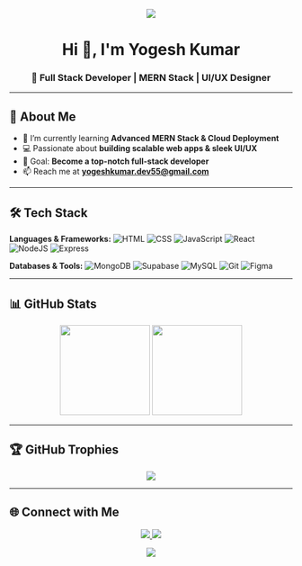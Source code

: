 <!-- Banner -->
<p align="center">
  <img src="https://capsule-render.vercel.app/api?type=waving&color=0:ff6600,100:ffcc00&height=200&section=header&text=Yogesh%20Kumar&fontSize=50&fontColor=ffffff&animation=fadeIn" />
</p>

<!-- Introduction -->
<h1 align="center">Hi 👋, I'm Yogesh Kumar</h1>
<h3 align="center">🚀 Full Stack Developer | MERN Stack | UI/UX Designer</h3>

---

## 💫 About Me
- 🌱 I’m currently learning **Advanced MERN Stack & Cloud Deployment**
- 💻 Passionate about **building scalable web apps & sleek UI/UX**
- 🎯 Goal: **Become a top-notch full-stack developer**
- 📫 Reach me at **yogeshkumar.dev55@gmail.com**

---

## 🛠 Tech Stack
**Languages & Frameworks:**
![HTML](https://img.shields.io/badge/HTML5-E34F26?style=for-the-badge&logo=html5&logoColor=white)
![CSS](https://img.shields.io/badge/CSS3-1572B6?style=for-the-badge&logo=css3&logoColor=white)
![JavaScript](https://img.shields.io/badge/JavaScript-323330?style=for-the-badge&logo=javascript&logoColor=F7DF1E)
![React](https://img.shields.io/badge/React-20232A?style=for-the-badge&logo=react&logoColor=61DAFB)
![NodeJS](https://img.shields.io/badge/Node.js-339933?style=for-the-badge&logo=nodedotjs&logoColor=white)
![Express](https://img.shields.io/badge/Express.js-404D59?style=for-the-badge)

**Databases & Tools:**
![MongoDB](https://img.shields.io/badge/MongoDB-4EA94B?style=for-the-badge&logo=mongodb&logoColor=white)
![Supabase](https://img.shields.io/badge/Supabase-3FCF8E?style=for-the-badge&logo=supabase&logoColor=white)
![MySQL](https://img.shields.io/badge/MySQL-005C84?style=for-the-badge&logo=mysql&logoColor=white)
![Git](https://img.shields.io/badge/Git-F05032?style=for-the-badge&logo=git&logoColor=white)
![Figma](https://img.shields.io/badge/Figma-F24E1E?style=for-the-badge&logo=figma&logoColor=white)

---

## 📊 GitHub Stats
<p align="center">
  <img src="https://github-readme-stats.vercel.app/api?username=Yogesh55S&show_icons=true&theme=radical" height="160"/>
  <img src="https://streak-stats.demolab.com?user=Yogesh55S&theme=radical" height="160"/>
</p>

---

## 🏆 GitHub Trophies
<p align="center">
  <img src="https://github-profile-trophy.vercel.app/?username=Yogesh55S&theme=onedark&no-frame=true&row=1" />
</p>

---

## 🌐 Connect with Me
<p align="center">
  <a href="https://www.linkedin.com/in/yogeshkumar55" target="_blank">
    <img src="https://img.shields.io/badge/LinkedIn-0077B5?style=for-the-badge&logo=linkedin&logoColor=white" />
  </a>
  <a href="mailto:yogeshkumar.dev55@gmail.com" target="_blank">
    <img src="https://img.shields.io/badge/Email-D14836?style=for-the-badge&logo=gmail&logoColor=white" />
  </a>
</p>

<!-- Footer -->
<p align="center">
  <img src="https://capsule-render.vercel.app/api?type=waving&color=0:ff6600,100:ffcc00&height=100&section=footer" />
</p>
